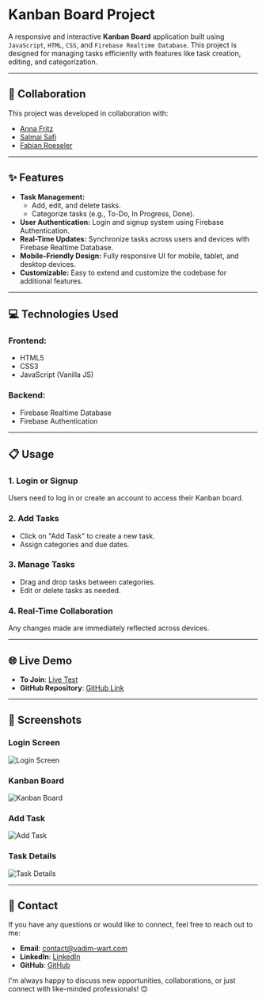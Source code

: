 # Kanban Board Project

A responsive and interactive **Kanban Board** application built using `JavaScript`, `HTML`, `CSS`, and `Firebase Realtime Database`. This project is designed for managing tasks efficiently with features like task creation, editing, and categorization.

---

## 🤝 Collaboration
This project was developed in collaboration with:

- [Anna Fritz](https://github.com/Anna-Fritz)
- [Salmai Safi](https://github.com/Ghostsilent)
- [Fabian Roeseler](https://github.com/FabianRoeseler)

---

## ✨ Features
- **Task Management:**
  - Add, edit, and delete tasks.
  - Categorize tasks (e.g., To-Do, In Progress, Done).
- **User Authentication:** Login and signup system using Firebase Authentication.
- **Real-Time Updates:** Synchronize tasks across users and devices with Firebase Realtime Database.
- **Mobile-Friendly Design:** Fully responsive UI for mobile, tablet, and desktop devices.
- **Customizable:** Easy to extend and customize the codebase for additional features.

---

## 💻 Technologies Used

### Frontend:
- HTML5
- CSS3
- JavaScript (Vanilla JS)

### Backend:
- Firebase Realtime Database
- Firebase Authentication

---

## 📋 Usage

### 1. Login or Signup
Users need to log in or create an account to access their Kanban board.

### 2. Add Tasks
- Click on "Add Task" to create a new task.
- Assign categories and due dates.

### 3. Manage Tasks
- Drag and drop tasks between categories.
- Edit or delete tasks as needed.

### 4. Real-Time Collaboration
Any changes made are immediately reflected across devices.

---

## 🌐 Live Demo

- **To Join**: [Live Test](http://join.vadim-wart.com/)  
- **GitHub Repository**: [GitHub Link](https://github.com/VadimWart/join_app.git/)

---

## 🌟 Screenshots

### Login Screen
![Login Screen](./join1.png)

### Kanban Board
![Kanban Board](./join_board.png)

### Add Task
![Add Task](./join_add.png)

### Task Details
![Task Details](./join_cont.png)


---
## 📧 Contact

If you have any questions or would like to connect, feel free to reach out to me:

- **Email**: [contact@vadim-wart.com](mailto:contact@vadim-wart.com)
- **LinkedIn**: [LinkedIn](https://www.linkedin.com/in/vadim-wart-a4564a32a)
- **GitHub**: [GitHub](https://github.com/VadimWart)

I'm always happy to discuss new opportunities, collaborations, or just connect with like-minded professionals! 😊

 
 

